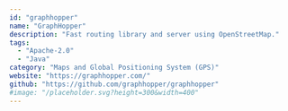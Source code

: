 ```yaml
---
id: "graphhopper"
name: "GraphHopper"
description: "Fast routing library and server using OpenStreetMap."
tags:
  - "Apache-2.0"
  - "Java"
category: "Maps and Global Positioning System (GPS)"
website: "https://graphhopper.com/"
github: "https://github.com/graphhopper/graphhopper"
#image: "/placeholder.svg?height=300&width=400"
---
```


